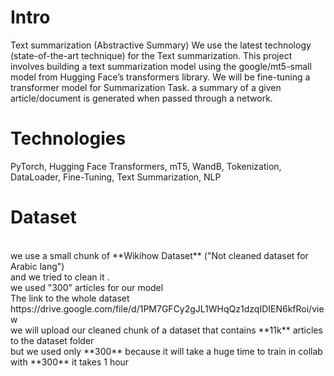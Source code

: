 # Intro

Text summarization (Abstractive Summary)
We use the latest technology (state-of-the-art technique) for the Text summarization. 
This project involves building a text summarization model using the google/mt5-small model from Hugging Face’s transformers library.
We will be fine-tuning a transformer model for Summarization Task. a summary of a given article/document is generated when passed through a network.

# Technologies

PyTorch, Hugging Face Transformers, mT5, WandB, Tokenization, DataLoader, Fine-Tuning, Text Summarization, NLP


# Dataset
<br>
we use  a small chunk of **Wikihow Dataset** ("Not cleaned dataset for Arabic lang")<br>
and we tried to clean it  .<br>
we used "300" articles for our model <br>
The link to the whole dataset<br>
https://drive.google.com/file/d/1PM7GFCy2gJL1WHqQz1dzqIDIEN6kfRoi/view<br>
we will upload our cleaned chunk of a dataset that contains **11k** articles to the dataset folder <br>
but we used only **300** because it will take a huge time to train in collab with **300** it takes 1 hour<br>
